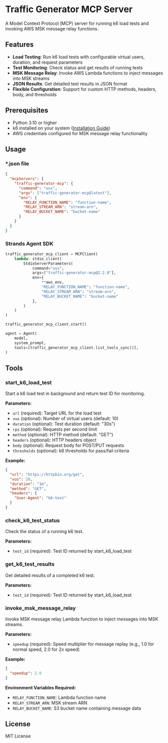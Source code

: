 # Traffic Generator MCP Server

A Model Context Protocol (MCP) server for running k6 load tests and invoking AWS MSK message relay functions.

## Features

- **Load Testing**: Run k6 load tests with configurable virtual users, duration, and request parameters
- **Test Monitoring**: Check status and get results of running tests
- **MSK Message Relay**: Invoke AWS Lambda functions to inject messages into MSK streams
- **JSON Results**: Get detailed test results in JSON format
- **Flexible Configuration**: Support for custom HTTP methods, headers, body, and thresholds

## Prerequisites

- Python 3.10 or higher
- k6 installed on your system ([Installation Guide](https://k6.io/docs/get-started/installation/))
- AWS credentials configured for MSK message relay functionality

## Usage

### \*.json file

```json
{
  "mcpServers": {
    "traffic-generator-mcp": {
      "command": "uvx",
      "args": ["traffic-generator-mcp@latest"],
      "env": {
        "RELAY_FUNCTION_NAME": "function-name",
        "RELAY_STREAM_ARN": "stream-arn",
        "RELAY_BUCKET_NAME": "bucket-name"
      }
    }
  }
}
```

### Strands Agent SDK

```python
traffic_generator_mcp_client = MCPClient(
    lambda: stdio_client(
        StdioServerParameters(
            command="uvx",
            args=["traffic-generator-mcp@2.2.0"],
            env={
                **aws_env,
                "RELAY_FUNCTION_NAME": "function-name",
                "RELAY_STREAM_ARN": "stream-arn",
                "RELAY_BUCKET_NAME": "bucket-name"
            },
        )
    )
)

traffic_generator_mcp_client.start()

agent = Agent(
    model,
    system_prompt,
    tools=[traffic_generator_mcp_client.list_tools_sync()],
)
```

## Tools

### start_k6_load_test

Start a k6 load test in background and return test ID for monitoring.

**Parameters:**

- `url` (required): Target URL for the load test
- `vus` (optional): Number of virtual users (default: 10)
- `duration` (optional): Test duration (default: "30s")
- `rps` (optional): Requests per second limit
- `method` (optional): HTTP method (default: "GET")
- `headers` (optional): HTTP headers object
- `body` (optional): Request body for POST/PUT requests
- `thresholds` (optional): k6 thresholds for pass/fail criteria

**Example:**

```json
{
  "url": "https://httpbin.org/get",
  "vus": 20,
  "duration": "1m",
  "method": "GET",
  "headers": {
    "User-Agent": "k6-test"
  }
}
```

### check_k6_test_status

Check the status of a running k6 test.

**Parameters:**

- `test_id` (required): Test ID returned by start_k6_load_test

### get_k6_test_results

Get detailed results of a completed k6 test.

**Parameters:**

- `test_id` (required): Test ID returned by start_k6_load_test

### invoke_msk_message_relay

Invoke MSK message relay Lambda function to inject messages into MSK streams.

**Parameters:**

- `speedup` (required): Speed multiplier for message replay (e.g., 1.0 for normal speed, 2.0 for 2x speed)

**Example:**

```json
{
  "speedup": 2.0
}
```

**Environment Variables Required:**

- `RELAY_FUNCTION_NAME`: Lambda function name
- `RELAY_STREAM_ARN`: MSK stream ARN
- `RELAY_BUCKET_NAME`: S3 bucket name containing message data

## License

MIT License
